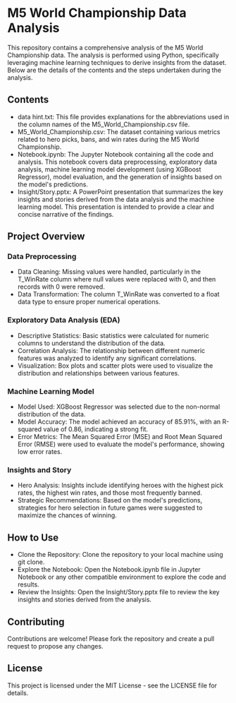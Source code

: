 # M5 World Championship Data Analysis
This repository contains a comprehensive analysis of the M5 World Championship data. The analysis is performed using Python, specifically leveraging machine learning techniques to derive insights from the dataset. Below are the details of the contents and the steps undertaken during the analysis.

## Contents
- data hint.txt: This file provides explanations for the abbreviations used in the column names of the M5_World_Championship.csv file.
- M5_World_Championship.csv: The dataset containing various metrics related to hero picks, bans, and win rates during the M5 World Championship.
- Notebook.ipynb: The Jupyter Notebook containing all the code and analysis. This notebook covers data preprocessing, exploratory data analysis, machine learning model development (using XGBoost Regressor), model evaluation, and the generation of insights based on the model's predictions.
- Insight/Story.pptx: A PowerPoint presentation that summarizes the key insights and stories derived from the data analysis and the machine learning model. This presentation is intended to provide a clear and concise narrative of the findings.

## Project Overview
### Data Preprocessing
- Data Cleaning: Missing values were handled, particularly in the T_WinRate column where null values were replaced with 0, and then records with 0 were removed.
- Data Transformation: The column T_WinRate was converted to a float data type to ensure proper numerical operations.
### Exploratory Data Analysis (EDA)
- Descriptive Statistics: Basic statistics were calculated for numeric columns to understand the distribution of the data.
- Correlation Analysis: The relationship between different numeric features was analyzed to identify any significant correlations.
- Visualization: Box plots and scatter plots were used to visualize the distribution and relationships between various features.
### Machine Learning Model
- Model Used: XGBoost Regressor was selected due to the non-normal distribution of the data.
- Model Accuracy: The model achieved an accuracy of 85.91%, with an R-squared value of 0.86, indicating a strong fit.
- Error Metrics: The Mean Squared Error (MSE) and Root Mean Squared Error (RMSE) were used to evaluate the model's performance, showing low error rates.
### Insights and Story
- Hero Analysis: Insights include identifying heroes with the highest pick rates, the highest win rates, and those most frequently banned.
- Strategic Recommendations: Based on the model's predictions, strategies for hero selection in future games were suggested to maximize the chances of winning.

## How to Use
- Clone the Repository: Clone the repository to your local machine using git clone.
- Explore the Notebook: Open the Notebook.ipynb file in Jupyter Notebook or any other compatible environment to explore the code and results.
- Review the Insights: Open the Insight/Story.pptx file to review the key insights and stories derived from the analysis.

## Contributing
Contributions are welcome! Please fork the repository and create a pull request to propose any changes.

## License
This project is licensed under the MIT License - see the LICENSE file for details.
